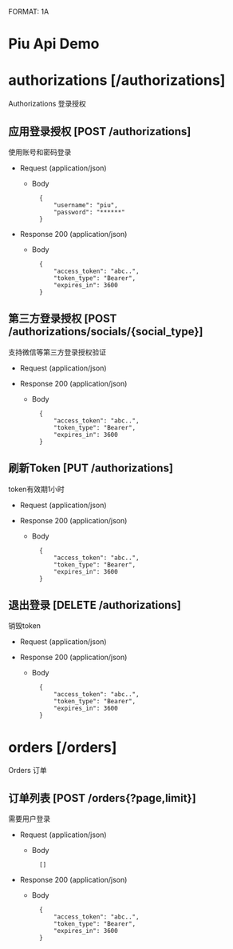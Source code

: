 FORMAT: 1A

# Piu Api Demo

# authorizations [/authorizations]
Authorizations 登录授权

## 应用登录授权 [POST /authorizations]
使用账号和密码登录

+ Request (application/json)
    + Body

            {
                "username": "piu",
                "password": "******"
            }

+ Response 200 (application/json)
    + Body

            {
                "access_token": "abc..",
                "token_type": "Bearer",
                "expires_in": 3600
            }

## 第三方登录授权 [POST /authorizations/socials/{social_type}]
支持微信等第三方登录授权验证

+ Request (application/json)

+ Response 200 (application/json)
    + Body

            {
                "access_token": "abc..",
                "token_type": "Bearer",
                "expires_in": 3600
            }

## 刷新Token [PUT /authorizations]
token有效期1小时

+ Request (application/json)

+ Response 200 (application/json)
    + Body

            {
                "access_token": "abc..",
                "token_type": "Bearer",
                "expires_in": 3600
            }

## 退出登录 [DELETE /authorizations]
销毁token

+ Request (application/json)

+ Response 200 (application/json)
    + Body

            {
                "access_token": "abc..",
                "token_type": "Bearer",
                "expires_in": 3600
            }

# orders [/orders]
Orders 订单

## 订单列表 [POST /orders{?page,limit}]
需要用户登录

+ Request (application/json)
    + Body

            []

+ Response 200 (application/json)
    + Body

            {
                "access_token": "abc..",
                "token_type": "Bearer",
                "expires_in": 3600
            }